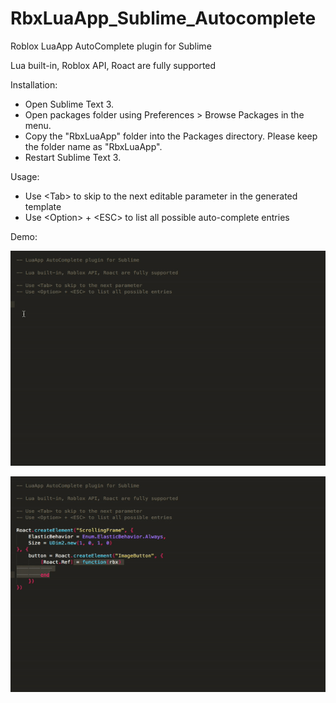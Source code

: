 # RbxLuaApp_Sublime_Autocomplete
Roblox LuaApp AutoComplete plugin for Sublime

Lua built-in, Roblox API, Roact are fully supported

Installation:
* Open Sublime Text 3.
* Open packages folder using Preferences > Browse Packages in the menu.
* Copy the "RbxLuaApp" folder into the Packages directory. Please keep the folder name as "RbxLuaApp".
* Restart Sublime Text 3.

Usage:
* Use \<Tab\> to skip to the next editable parameter in the generated template
* Use \<Option\> + \<ESC\> to list all possible auto-complete entries

Demo:
<p><img alt="Image" src="demo_0.gif" /></p>
<p><img alt="Image" src="demo_1.gif" /></p>
